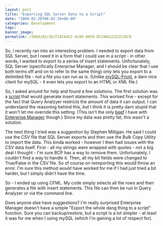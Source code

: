 ```yaml
---
layout: post
title: "Exporting SQL Server Data to a Script"
date: "2004-02-26T06:02:36+06:00"
categories: Development 
tags: 
banner_image: 
permalink: /2004/02/26/F24C64CC-A180-09C8-DC196D12252C2DC9
---
```


So, I recently ran into an interesting problem. I needed to export data from SQL Server, but I need it in a form that I could use in a script - in other words, I wanted to export to a series of insert statements. Unfortunately, SQL Server (specifically Enterprise Manager, and I should be clear that I use both terms off and on to refer to the same thing) only lets you export to a delimited file - not a file you can run as is. (Unlike <a href="http://www.mysqlfront.de/">mySQL-Front</a>, a darn nice client for mySQL - it even lets you export to an HTML or XML file.) 

So, I asked around for help and found a few solutions. The first solution was a <a href="http://vyaskn.tripod.com/code.htm#inserts">script</a> that would generate insert statements. This worked fine - except for the fact that Query Analzyer restricts the amount of data it can output. I can understand the reasoning behind this, but I think it is pretty darn stupid that it won't let me override this setting. (This isn't the only <a href="http://www.camdenfamily.com/morpheus/blog/index.cfm?mode=entry&entry=395FD532-D6D5-ECFF-D9A6B267A4D36F08">beef</a> I have with <a href="http://www.camdenfamily.com/morpheus/blog/index.cfm?mode=entry&entry=395FA6A0-D063-F93C-A4CADC375853C031">Enterprise Manager</a> though.) Since my data was pretty fat, this wasn't a solution.

The next thing I tried was a suggestion by Stephen Milligan. He said I could use the CSV file that SQL Server exports and then use the Bulk Copy Utility to import the data. This kinda worked - however I then had issues with the CSV data itself. First - all my strings were wrapped with quotes - not a big deal I thought - I'm sure BCP has a way to remove them. Unfortunately, I couldn't find a way to handle it. Then, all my bit fields were changed to True/False in the CSV file. So of course on reimporting this would throw an error. I'm sure this method <i>would</i> have worked for me if I had just tried a bit harder, but I simply didn't have the time. 

So - I ended up using CFML. My code simply selects  all the rows and then generates a file with insert statements. This file can then be run in Query Analyzer or via the command line.

Does anyone else have suggestions? I'm really surprised Enterprise Manager doesn't have a simple "Export the whole dang thing to a script" function. Sure you can backup/restore, but a script is a lot simpler - at least it was for me when I using mySQL (which I'm gaining a lot of respect for).